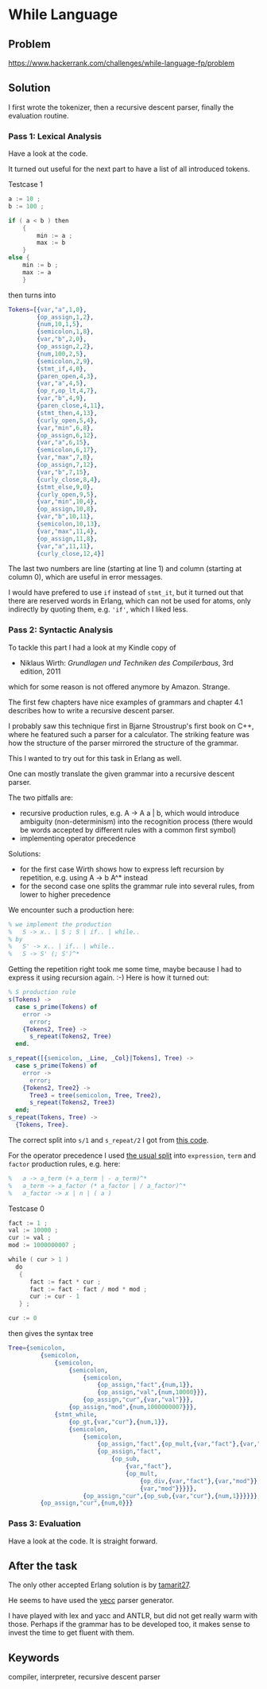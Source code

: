 # While Language

## Problem
https://www.hackerrank.com/challenges/while-language-fp/problem

## Solution
I first wrote the tokenizer, then a recursive descent parser, finally the evaluation
routine.

### Pass 1: Lexical Analysis
Have a look at the code. 

It turned out useful for the next part to have a list of all introduced tokens.

Testcase 1

```go
a := 10 ;
b := 100 ;

if ( a < b ) then
    {
        min := a ;
        max := b
    }
else {
    min := b ;
    max := a
    }
```

then turns into

```erlang
Tokens=[{var,"a",1,0},
        {op_assign,1,2},
        {num,10,1,5},
        {semicolon,1,8},
        {var,"b",2,0},
        {op_assign,2,2},
        {num,100,2,5},
        {semicolon,2,9},
        {stmt_if,4,0},
        {paren_open,4,3},
        {var,"a",4,5},
        {op_r,op_lt,4,7},
        {var,"b",4,9},
        {paren_close,4,11},
        {stmt_then,4,13},
        {curly_open,5,4},
        {var,"min",6,8},
        {op_assign,6,12},
        {var,"a",6,15},
        {semicolon,6,17},
        {var,"max",7,8},
        {op_assign,7,12},
        {var,"b",7,15},
        {curly_close,8,4},
        {stmt_else,9,0},
        {curly_open,9,5},
        {var,"min",10,4},
        {op_assign,10,8},
        {var,"b",10,11},
        {semicolon,10,13},
        {var,"max",11,4},
        {op_assign,11,8},
        {var,"a",11,11},
        {curly_close,12,4}]
```

The last two numbers are line (starting at line 1) and column (starting at column 0),
which are useful in error messages.

I would have prefered to use `if` instead of `stmt_it`, but it turned out that
there are reserved words in Erlang, which can not be used for atoms, only
indirectly by quoting them, e.g. `'if'`, which I liked less.

### Pass 2: Syntactic Analysis
To tackle this part I had a look at my Kindle copy of 

* Niklaus Wirth: *Grundlagen und Techniken des Compilerbaus*, 3rd edition, 2011

which for some reason is not offered anymore by Amazon. Strange. 

The first few chapters have nice examples of grammars and chapter 4.1 describes
how to write a recursive descent parser. 

I probably saw this technique first in Bjarne Stroustrup's first book on C++,
where he featured such a parser for a calculator.
The striking feature was how the structure of the parser mirrored the structure
of the grammar.

This I wanted to try out for this task in Erlang as well.

One can mostly translate the given grammar into a recursive descent parser.

The two pitfalls are:
* recursive production rules, e.g. A -> A a | b, which would introduce ambiguity (non-determinism)
  into the recognition process (there would be words accepted by different rules with a
  common first symbol)
* implementing operator precedence

Solutions:
* for the first case Wirth shows how to express left recursion by repetition, e.g. using
  A -> b A^* instead
* for the second case one splits the grammar rule into several rules, from lower to higher 
  precedence

We encounter such a production here:

```erlang
% we implement the production
%   S -> x.. | S ; S | if.. | while..
% by
%   S' -> x.. | if.. | while..
%   S -> S' (; S')^*
```

Getting the repetition right took me some time, maybe because I had to express it
using recursion again. :-) Here is how it turned out:

```erlang
% S production rule
s(Tokens) ->
  case s_prime(Tokens) of
    error -> 
      error;
    {Tokens2, Tree} ->
      s_repeat(Tokens2, Tree)
  end.

s_repeat([{semicolon, _Line, _Col}|Tokens], Tree) ->
  case s_prime(Tokens) of
    error ->
      error;
    {Tokens2, Tree2} ->
      Tree3 = tree(semicolon, Tree, Tree2),
      s_repeat(Tokens2, Tree3)
  end;
s_repeat(Tokens, Tree) ->
  {Tokens, Tree}.
```

The correct split into `s/1` and `s_repeat/2` I got from [this code](http://www.cs.dartmouth.edu/~mckeeman/cs118/languages/erlang/exprParser.html).

For the operator precedence I used [the usual split](https://stackoverflow.com/a/9786085/2579220)
into `expression`, `term` and `factor` production rules, e.g. here:

```erlang
%   a -> a_term (+ a_term | - a_term)^*
%   a_term -> a_factor (* a_factor | / a_factor)^*
%   a_factor -> x | n | ( a )
```

Testcase 0 

```go
fact := 1 ;
val := 10000 ;
cur := val ;
mod := 1000000007 ;

while ( cur > 1 )
  do
   {
      fact := fact * cur ;
      fact := fact - fact / mod * mod ;
      cur := cur - 1
   } ;

cur := 0
```

then gives the syntax tree

```erlang
Tree={semicolon,
         {semicolon,
             {semicolon,
                 {semicolon,
                     {semicolon,
                         {op_assign,"fact",{num,1}},
                         {op_assign,"val",{num,10000}}},
                     {op_assign,"cur",{var,"val"}}},
                 {op_assign,"mod",{num,1000000007}}},
             {stmt_while,
                 {op_gt,{var,"cur"},{num,1}},
                 {semicolon,
                     {semicolon,
                         {op_assign,"fact",{op_mult,{var,"fact"},{var,"cur"}}},
                         {op_assign,"fact",
                             {op_sub,
                                 {var,"fact"},
                                 {op_mult,
                                     {op_div,{var,"fact"},{var,"mod"}},
                                     {var,"mod"}}}}},
                     {op_assign,"cur",{op_sub,{var,"cur"},{num,1}}}}}},
         {op_assign,"cur",{num,0}}}
```

### Pass 3: Evaluation
Have a look at the code. It is straight forward.

## After the task
The only other accepted Erlang solution is by [tamarit27](https://www.hackerrank.com/tamarit27).

He seems to have used the [yecc](http://erlang.org/doc/man/yecc.html) parser generator.

I have played with lex and yacc and ANTLR, but did not get really warm with those.
Perhaps if the grammar has to be developed too, it makes sense to invest the time to
get fluent with them.

## Keywords
compiler, interpreter, recursive descent parser
